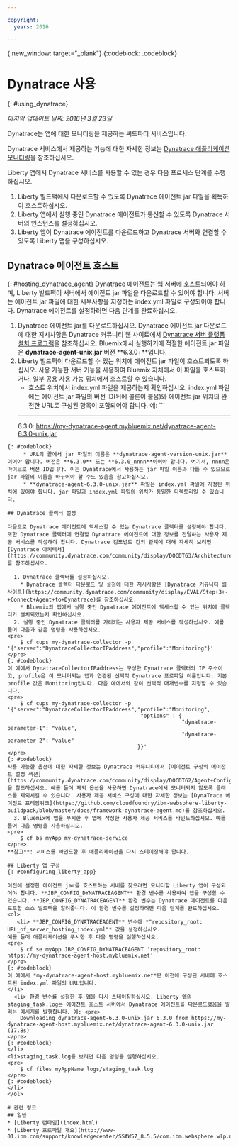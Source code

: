 ```yaml
---

copyright:
  years: 2016

---
```


{:new_window: target="_blank"}
{:codeblock: .codeblock}

# Dynatrace 사용
{: #using_dynatrace}

*마지막 업데이트 날짜: 2016년 3월 23일*

Dynatrace는 앱에 대한 모니터링을 제공하는 써드파티 서비스입니다. 

Dynatrace 서비스에서 제공하는 기능에 대한 자세한 정보는 [Dynatrace 애플리케이션 모니터링](http://www.dynatrace.com/en/products/application-monitoring.html)을 참조하십시오.

Liberty 앱에서 Dynatrace 서비스를 사용할 수 있는 경우 다음 프로세스 단계를 수행하십시오. 

1. Liberty 빌드팩에서 다운로드할 수 있도록 Dynatrace 에이전트 jar 파일을 획득하여 호스트하십시오. 
2. Liberty 앱에서 실행 중인 Dynatrace 에이전트가 통신할 수 있도록 Dynatrace 서버의 인스턴스를 설정하십시오. 
3. Liberty 앱이 Dynatrace 에이전트를 다운로드하고 Dynatrace 서버와 연결할 수 있도록 Liberty 앱을 구성하십시오. 

## Dynatrace 에이전트 호스트
{: #hosting_dynatrace_agent}
Dynatrace 에이전트는 웹 서버에 호스트되어야 하며, Liberty 빌드팩이 서버에서 에이전트 jar 파일을 다운로드할 수 있어야 합니다. 서버는 에이전트 jar 파일에 대한 세부사항을 지정하는 index.yml 파일로 구성되어야 합니다. Dynatrace 에이전트를 설정하려면 다음 단계를 완료하십시오. 
  1. Dynatrace 에이전트 jar를 다운로드하십시오. Dynatrace 에이전트 jar 다운로드에 대한 지시사항은 Dynatrace 커뮤니티 웹 사이트에서 [Dynatrace 서버 플랫폼 설치 프로그램](https://community.dynatrace.com/community/display/EVAL/Step+1+-+Download+and+install+Dynatrace)을 참조하십시오. Bluemix에서 실행하기에 적절한 에이전트 jar 파일은 **dynatrace-agent-unix.jar** 버전 **6.3.0+**입니다.
  2. Liberty 빌드팩이 다운로드할 수 있는 위치에 에이전트 jar 파일이 호스트되도록 하십시오. 사용 가능한 서버 기능을 사용하여 Bluemix 자체에서 이 파일을 호스트하거나, 일부 공용 사용 가능 위치에서 호스트할 수 있습니다. 
     * 호스트 위치에서 index.yml 파일을 제공하는지 확인하십시오. index.yml 파일에는 에이전트 jar 파일의 버전 ID(뒤에 콜론이 붙음)와 에이전트 jar 위치의 완전한 URL로 구성된 항목이 포함되어야 합니다. 예: ```
      ---
      6.3.0: https://my-dynatrace-agent.mybluemix.net/dynatrace-agent-6.3.0-unix.jar
```  
{: #codeblock}
     * URL의 끝에서 jar 파일의 이름은 **dynatrace-agent-version-unix.jar**이어야 합니다. 버전은 **6.3.0** 또는 **6.3.0_nnnn**이어야 합니다. 여기서, nnnn은 마이크로 버전 ID입니다. 이는 Dynatrace에서 사용하는 jar 파일 이름과 다를 수 있으므로 jar 파일의 이름을 바꾸어야 할 수도 있음을 참고하십시오.        
     * **dynatrace-agent-6.3.0-unix.jar** 파일은 index.yml 파일에 지정된 위치에 있어야 합니다. jar 파일과 index.yml 파일의 위치가 동일한 디렉토리일 수 있습니다. 

## Dynatrace 콜렉터 설정

다음으로 Dynatrace 에이전트에 액세스할 수 있는 Dynatrace 콜렉터를 설정해야 합니다. 또한 Dynatrace 콜렉터에 연결할 Dynatrace 에이전트에 대한 정보를 전달하는 사용자 제공 서비스를 작성해야 합니다. Dynatrace 컴포넌트 간의 관계에 대해 자세히 보려면 [Dynatrace 아키텍처](https://community.dynatrace.com/community/display/DOCDT63/Architecture)를 참조하십시오. 

  1. Dynatrace 콜렉터를 설정하십시오. 
    * Dynatrace 콜렉터 다운로드 및 설정에 대한 지시사항은 [Dynatrace 커뮤니티 웹 사이트](https://community.dynatrace.com/community/display/EVAL/Step+3+-+Connect+Agent+to+Dynatrace)를 참조하십시오. 
    * Bluemix의 앱에서 실행 중인 Dynatrace 에이전트에 액세스할 수 있는 위치에 콜렉터가 설치되었는지 확인하십시오. 
  2. 실행 중인 Dynatrace 콜렉터를 가리키는 사용자 제공 서비스를 작성하십시오. 예를 들어 다음과 같은 명령을 사용하십시오. 
<pre>
    $ cf cups my-dynatrace-collector -p '{"server":"DynatraceCollectorIPaddress","profile":"Monitoring"}'
</pre>
{: #codeblock}
이 예에서 DynatraceCollectorIPaddress는 구성한 Dynatrace 콜렉터의 IP 주소이고, profile은 이 모니터되는 앱과 연관된 선택적 Dynatrace 프로파일 이름입니다. 기본 profile 값은 Monitoring입니다. 다음 예에서와 같이 선택적 매개변수를 지정할 수 있습니다.
<pre>
    $ cf cups my-dynatrace-collector -p '{"server":"DynatraceCollectorIPaddress","profile":"Monitoring",
                                          "options" : {
                                                       "dynatrace-parameter-1": "value",
                                                       "dynatrace-parameter-2": "value"
                                         }}'
</pre>
{: #codeblock}
사용 가능한 옵션에 대한 자세한 정보는 Dynatrace 커뮤니티에서 [에이전트 구성의 에이전트 설정 섹션](https://community.dynatrace.com/community/display/DOCDT62/Agent+Configuration)을 참조하십시오. 예를 들어 제외 옵션을 사용하면 Dynatrace에서 모니터되지 않도록 클래스를 제외시킬 수 있습니다. 사용자 제공 서비스 구성에 대한 자세한 정보는 [DynaTrace 에이전트 프레임워크](https://github.com/cloudfoundry/ibm-websphere-liberty-buildpack/blob/master/docs/framework-dynatrace-agent.md)를 참조하십시오.
  3. Bluemix에 앱을 푸시한 후 앱에 작성한 사용자 제공 서비스를 바인드하십시오. 예를 들어 다음 명령을 사용하십시오. 
<pre>
    $ cf bs myApp my-dynatrace-service
</pre>  
**참고**: 서비스를 바인드한 후 애플리케이션을 다시 스테이징해야 합니다.

## Liberty 앱 구성
{: #configuring_liberty_app}

이전에 설정한 에이전트 jar를 호스트하는 서버를 찾으려면 모니터할 Liberty 앱이 구성되어야 합니다. **JBP_CONFIG_DYNATRACEAGENT** 환경 변수를 사용하여 앱을 구성할 수 있습니다. **JBP_CONFIG_DYNATRACEAGENT** 환경 변수는 Dynatrace 에이전트를 다운로드할 소스 빌드팩을 알려줍니다. 이 환경 변수를 설정하려면 다음 단계를 완료하십시오. 
<ol>
   <li> **JBP_CONFIG_DYNATRACEAGENT** 변수에 *"repository_root: URL_of_server_hosting_index.yml"* 값을 설정하십시오.
예를 들어 애플리케이션을 푸시한 후 다음 명령을 실행하십시오.
<pre>   
    $ cf se myApp JBP_CONFIG_DYNATRACEAGENT 'repository_root: https://my-dynatrace-agent-host.mybluemix.net'
</pre>
{: #codeblock}
이 예에서 *my-dynatrace-agent-host.mybluemix.net*은 이전에 구성된 서버에 호스트된 index.yml 파일의 URL입니다.
</li>
  <li> 환경 변수를 설정한 후 앱을 다시 스테이징하십시오. Liberty 앱의 staging_task.log는 에이전트 호스트 서버에서 Dynatrace 에이전트를 다운로드했음을 알리는 메시지를 발행합니다. 예: <pre>
    Downloading dynatrace-agent-6.3.0-unix.jar 6.3.0 from https://my-dynatrace-agent-host.mybluemix.net/dynatrace-agent-6.3.0-unix.jar (17.8s)
</pre>
{: #codeblock}
</li>
<li>staging_task.log를 보려면 다음 명령을 실행하십시오.
<pre>
    $ cf files myAppName logs/staging_task.log
</pre>  
{: #codeblock}
</li>
</ol>

# 관련 링크
## 일반
* [Liberty 런타임](index.html)
* [Liberty 프로파일 개요](http://www-01.ibm.com/support/knowledgecenter/SSAW57_8.5.5/com.ibm.websphere.wlp.nd.doc/ae/cwlp_about.html)
